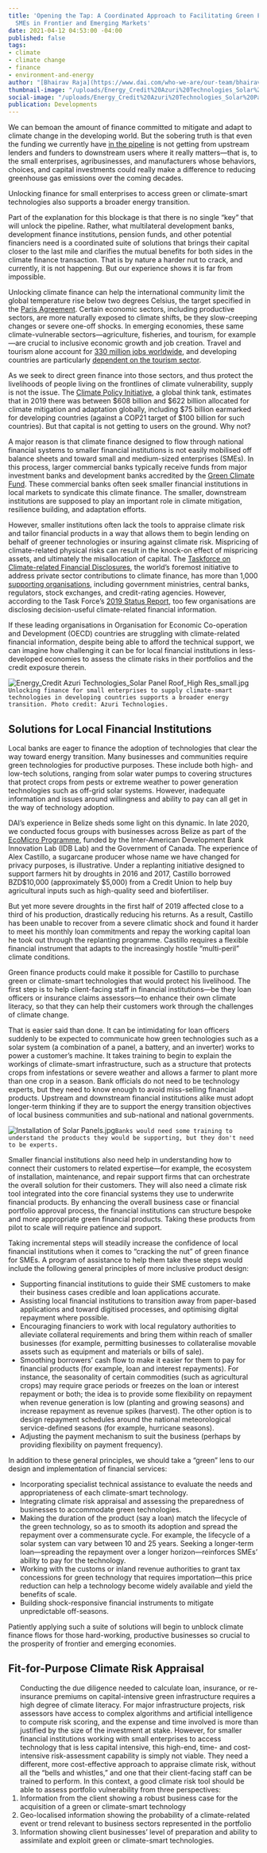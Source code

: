 ```yaml
---
title: 'Opening the Tap: A Coordinated Approach to Facilitating Green Finance for
  SMEs in Frontier and Emerging Markets'
date: 2021-04-12 04:53:00 -04:00
published: false
tags:
- climate
- climate change
- finance
- environment-and-energy
author: "[Bhairav Raja](https://www.dai.com/who-we-are/our-team/bhairav-raja)"
thumbnail-image: "/uploads/Energy_Credit%20Azuri%20Technologies_Solar%20Panel%20Roof_High%20Res_small-452b1e.jpg"
social-image: "/uploads/Energy_Credit%20Azuri%20Technologies_Solar%20Panel%20Roof_High%20Res_small-452b1e.jpg"
publication: Developments
---
```


We can bemoan the amount of finance committed to mitigate and adapt to climate change in the developing world. But the sobering truth is that even the funding we currently have [in the pipeline](http://www.oecd.org/environment/climate-finance-for-developing-countries-rose-to-usd-78-9-billion-in-2018oecd.htm) is not getting from upstream lenders and funders to downstream users where it really matters—that is, to the small enterprises, agribusinesses, and manufacturers whose behaviors, choices, and capital investments could really make a difference to reducing greenhouse gas emissions over the coming decades. 

Unlocking finance for small enterprises to access green or climate-smart technologies also supports a broader energy transition. 






Part of the explanation for this blockage is that there is no single “key” that will unlock the pipeline. Rather, what multilateral development banks, development finance institutions, pension funds, and other potential financiers need is a coordinated suite of solutions that brings their capital closer to the last mile and clarifies the mutual benefits for both sides in the climate finance transaction. That is by nature a harder nut to crack, and currently, it is not happening. But our experience shows it is far from impossible.

Unlocking climate finance can help the international community limit the global temperature rise below two degrees Celsius, the target specified in the [Paris Agreement](https://unfccc.int/files/meetings/paris_nov_2015/application/pdf/cop_auv_template_4b_new__1.pdf). Certain economic sectors, including productive sectors, are more naturally exposed to climate shifts, be they slow-creeping changes or severe one-off shocks. In emerging economies, these same climate-vulnerable sectors—agriculture, fisheries, and tourism, for example—are crucial to inclusive economic growth and job creation. Travel and tourism alone account for [330 million jobs worldwide](https://wttc.org/Research/Economic-Impact), and developing countries are particularly [dependent on the tourism sector](https://www.un.org/sites/un2.un.org/files/sg_policy_brief_covid-19_tourism_august_2020.pdf).

As we seek to direct green finance into those sectors, and thus protect the livelihoods of people living on the frontlines of climate vulnerability, supply is not the issue. The [Climate Policy Initiative](https://www.climatepolicyinitiative.org/publication/global-landscape-of-climate-finance-2019/), a global think tank, estimates that in 2019 there was between $608 billion and $622 billion allocated for climate mitigation and adaptation globally, including $75 billion earmarked for developing countries (against a COP21 target of $100 billion for such countries). But that capital is not getting to users on the ground. Why not?

A major reason is that climate finance designed to flow through national financial systems to smaller financial institutions is not easily mobilised off balance sheets and toward small and medium-sized enterprises (SMEs). In this process, larger commercial banks typically receive funds from major investment banks and development banks accredited by the [Green Climate Fund](https://www.greenclimate.fund/). These commercial banks often seek smaller financial institutions in local markets to syndicate this climate finance. The smaller, downstream institutions are supposed to play an important role in climate mitigation, resilience building, and adaptation efforts. 

However, smaller institutions often lack the tools to appraise climate risk and tailor financial products in a way that allows them to begin lending on behalf of greener technologies or insuring against climate risk. Mispricing of climate-related physical risks can result in the knock-on effect of mispricing assets, and ultimately the misallocation of capital. The [Taskforce on Climate-related Financial Disclosures](https://www.fsb-tcfd.org/tcfd-supporters/), the world’s foremost initiative to address private sector contributions to climate finance, has more than 1,000 [supporting organisations](https://assets.bbhub.io/company/sites/60/2020/02/PR-TCFD-1000-Supporters_FINAL.pdf), including government ministries,  central banks,  regulators, stock exchanges, and credit-rating agencies. However, according to the Task Force’s [2019 Status Report](https://assets.bbhub.io/company/sites/60/2020/10/2019-TCFD-Status-Report-FINAL-0531191.pdf), too few organisations are disclosing decision-useful climate-related financial information. 

If these leading organisations in Organisation for Economic Co-operation and Development (OECD) countries are struggling with climate-related financial information, despite being able to afford the technical support, we can imagine how challenging it can be for local financial institutions in less-developed economies to assess the climate risks in their portfolios and the credit exposure therein. 

![Energy_Credit Azuri Technologies_Solar Panel Roof_High Res_small.jpg](/uploads/Energy_Credit%20Azuri%20Technologies_Solar%20Panel%20Roof_High%20Res_small.jpg)`Unlocking finance for small enterprises to supply climate-smart technologies in developing countries supports a broader energy transition. Photo credit: Azuri Technologies.`

## Solutions for Local Financial Institutions

Local banks are eager to finance the adoption of technologies that clear the way toward energy transition. Many businesses and communities require green technologies for productive purposes. These include both high- and low-tech solutions, ranging from solar water pumps to covering structures that protect crops from pests or extreme weather to power generation technologies such as off-grid solar systems. However, inadequate information and issues around willingness and ability to pay can all get in the way of technology adoption.

DAI’s experience in Belize sheds some light on this dynamic. In late 2020, we conducted focus groups with businesses across Belize as part of the [EcoMicro Programme](https://www.dai.com/our-work/projects/belize-idb-ecomicro-project), funded by the Inter-American Development Bank Innovation Lab (IDB Lab) and the Government of Canada. The experience of Alex Castillo, a sugarcane producer whose name we have changed for privacy purposes, is illustrative. Under a replanting initiative designed to support farmers hit by droughts in 2016 and 2017, Castillo borrowed BZD$10,000 (approximately $5,000) from a Credit Union to help buy agricultural inputs such as high-quality seed and biofertiliser. 

But yet more severe droughts in the first half of 2019 affected close to a third of his production, drastically reducing his returns. As a result, Castillo has been unable to recover from a severe climatic shock and found it harder to meet his monthly loan commitments and repay the working capital loan he took out through the replanting programme. Castillo requires a flexible financial instrument that adapts to the increasingly hostile “multi-peril” climate conditions.

Green finance products could make it possible for Castillo to purchase green or climate-smart technologies that would protect his livelihood. The first step is to help client-facing staff in financial institutions—be they loan officers or insurance claims assessors—to enhance their own climate literacy, so that they can help their customers work through the challenges of climate change. 

That is easier said than done. It can be intimidating for loan officers suddenly to be expected to communicate how green technologies such as a solar system (a combination of a panel, a battery, and an inverter) works to power a customer’s machine. It takes training to begin to explain the workings of climate-smart infrastructure, such as a structure that protects crops from infestations or severe weather and allows a farmer to plant more than one crop in a season. Bank officials do not need to be technology experts, but they need to know enough to avoid miss-selling financial products. Upstream and downstream financial institutions alike must adopt longer-term thinking if they are to support the energy transition objectives of local business communities and sub-national and national governments. 

![Installation of Solar Panels.jpg](/uploads/Installation%20of%20Solar%20Panels.jpg)`Banks would need some training to understand the products they would be supporting, but they don't need to be experts.`

Smaller financial institutions also need help in understanding how to connect their customers to related expertise—for example, the ecosystem of installation, maintenance, and repair support firms that can orchestrate the overall solution for their customers. They will also need a climate risk tool integrated into the core financial systems they use to underwrite financial products. By enhancing the overall business case or financial portfolio approval process, the financial institutions can structure bespoke and more appropriate green financial products. Taking these products from pilot to scale will require patience and support. 
 
Taking incremental steps will steadily increase the confidence of local financial institutions when it comes to “cracking the nut” of green finance for SMEs. A program of assistance to help them take these steps would include the following general principles of more inclusive product design:

* Supporting financial institutions to guide their SME customers to make their business cases credible and loan applications accurate. 
* Assisting local financial institutions to transition away from paper-based applications and toward digitised processes, and optimising digital repayment where possible.
* Encouraging financiers to work with local regulatory authorities to alleviate collateral requirements and bring them within reach of smaller businesses (for example, permitting businesses to collateralise movable assets such as equipment and materials or bills of sale).
* Smoothing borrowers’ cash flow to make it easier for them to pay for financial products (for example, loan and interest repayments). For instance, the seasonality of certain commodities (such as agricultural crops) may require grace periods or freezes on the loan or interest repayment or both; the idea is to provide some flexibility on repayment when revenue generation is low (planting and growing seasons) and increase repayment as revenue spikes (harvest). The other option is to design repayment schedules around the national meteorological service-defined seasons (for example, hurricane seasons). 
* Adjusting the payment mechanism to suit the business (perhaps by providing flexibility on payment frequency).

In addition to these general principles, we should take a “green” lens to our design and implementation of financial services: 

* Incorporating specialist technical assistance to evaluate the needs and appropriateness of each climate-smart technology.
* Integrating climate risk appraisal and assessing the preparedness of businesses to accommodate green technologies. 
* Making the duration of the product (say a loan) match the lifecycle of the green technology, so as to smooth its adoption and spread the repayment over a commensurate cycle. For example, the lifecycle of a solar system can vary between 10 and 25 years. Seeking a longer-term loan—spreading the repayment over a longer horizon—reinforces SMEs’ ability to pay for the technology. 
* Working with the customs or inland revenue authorities to grant tax concessions for green technology that requires importation—this price reduction can help a technology become widely available and yield the benefits of scale.
* Building shock-responsive financial instruments to mitigate unpredictable off-seasons. 

Patiently applying such a suite of solutions will begin to unblock climate finance flows for those hard-working, productive businesses so crucial to the prosperity of frontier and emerging economies.

<aside><h2>Fit-for-Purpose Climate Risk Appraisal</h2>
<ol>
  Conducting the due diligence needed to calculate loan, insurance, or re-insurance premiums on capital-intensive green infrastructure requires a high degree of climate literacy. For major infrastructure projects, risk assessors have access to complex algorithms and artificial intelligence to compute risk scoring, and the expense and time involved is more than justified by the size of the investment at stake. However, for smaller financial institutions working with small enterprises to access technology that is less capital intensive, this high-end, time- and cost-intensive risk-assessment capability is simply not viable. They need a different, more cost-effective approach to appraise climate risk, without all the “bells and whistles,” and one that their client-facing staff can be trained to perform. In this context, a good climate risk tool should be able to assess portfolio vulnerability from three perspectives:

<li>Information from the client showing a robust business case for the acquisition of a green or climate-smart technology</li>
<li>Geo-localised information showing the probability of a climate-related event or trend relevant to business sectors represented in the portfolio</li>
<li>Information showing client businesses’ level of preparation and ability to assimilate and exploit green or climate-smart technologies.</li>
</ol>
</aside>
